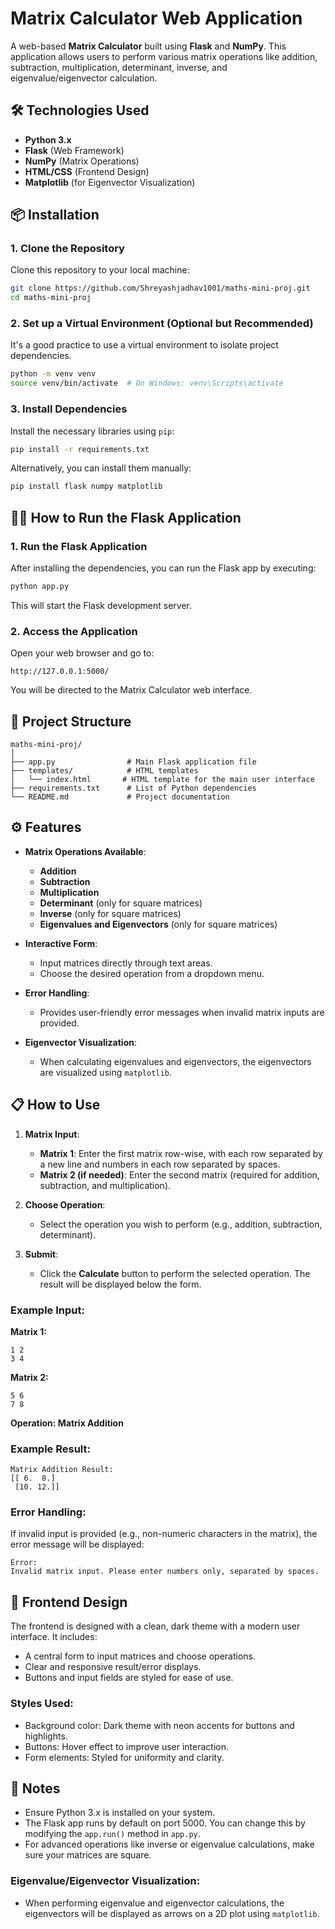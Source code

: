 
# Matrix Calculator Web Application

A web-based **Matrix Calculator** built using **Flask** and **NumPy**. 
This application allows users to perform various matrix operations like addition, subtraction, multiplication, determinant, inverse, and eigenvalue/eigenvector calculation.

## 🛠️ Technologies Used

- **Python 3.x**
- **Flask** (Web Framework)
- **NumPy** (Matrix Operations)
- **HTML/CSS** (Frontend Design)
- **Matplotlib** (for Eigenvector Visualization)

## 📦 Installation

### 1. Clone the Repository

Clone this repository to your local machine:

```bash
git clone https://github.com/Shreyashjadhav1001/maths-mini-proj.git
cd maths-mini-proj
```

### 2. Set up a Virtual Environment (Optional but Recommended)

It's a good practice to use a virtual environment to isolate project dependencies.

```bash
python -m venv venv
source venv/bin/activate  # On Windows: venv\Scripts\activate
```

### 3. Install Dependencies

Install the necessary libraries using `pip`:

```bash
pip install -r requirements.txt
```

Alternatively, you can install them manually:

```bash
pip install flask numpy matplotlib
```

## 🧑‍💻 How to Run the Flask Application

### 1. Run the Flask Application

After installing the dependencies, you can run the Flask app by executing:

```bash
python app.py
```

This will start the Flask development server.

### 2. Access the Application

Open your web browser and go to:

```
http://127.0.0.1:5000/
```

You will be directed to the Matrix Calculator web interface.

## 📁 Project Structure

```
maths-mini-proj/
│
├── app.py                # Main Flask application file
├── templates/            # HTML templates
│   └── index.html       # HTML template for the main user interface
├── requirements.txt      # List of Python dependencies
└── README.md             # Project documentation
```

## ⚙️ Features

- **Matrix Operations Available**:
  - **Addition**
  - **Subtraction**
  - **Multiplication**
  - **Determinant** (only for square matrices)
  - **Inverse** (only for square matrices)
  - **Eigenvalues and Eigenvectors** (only for square matrices)

- **Interactive Form**:
  - Input matrices directly through text areas.
  - Choose the desired operation from a dropdown menu.

- **Error Handling**:
  - Provides user-friendly error messages when invalid matrix inputs are provided.

- **Eigenvector Visualization**:
  - When calculating eigenvalues and eigenvectors, the eigenvectors are visualized using `matplotlib`.

## 📋 How to Use

1. **Matrix Input**:
   - **Matrix 1**: Enter the first matrix row-wise, with each row separated by a new line and numbers in each row separated by spaces.
   - **Matrix 2 (if needed)**: Enter the second matrix (required for addition, subtraction, and multiplication).
   
2. **Choose Operation**:
   - Select the operation you wish to perform (e.g., addition, subtraction, determinant).

3. **Submit**:
   - Click the **Calculate** button to perform the selected operation. The result will be displayed below the form.

### Example Input:

**Matrix 1:**
```
1 2
3 4
```

**Matrix 2:**
```
5 6
7 8
```

**Operation: Matrix Addition**

### Example Result:

```
Matrix Addition Result:
[[ 6.  8.]
 [10. 12.]]
```

### Error Handling:

If invalid input is provided (e.g., non-numeric characters in the matrix), the error message will be displayed:

```
Error:
Invalid matrix input. Please enter numbers only, separated by spaces.
```

## 🎨 Frontend Design

The frontend is designed with a clean, dark theme with a modern user interface. It includes:

- A central form to input matrices and choose operations.
- Clear and responsive result/error displays.
- Buttons and input fields are styled for ease of use.

### Styles Used:
- Background color: Dark theme with neon accents for buttons and highlights.
- Buttons: Hover effect to improve user interaction.
- Form elements: Styled for uniformity and clarity.

## 📝 Notes

- Ensure Python 3.x is installed on your system.
- The Flask app runs by default on port 5000. You can change this by modifying the `app.run()` method in `app.py`.
- For advanced operations like inverse or eigenvalue calculations, make sure your matrices are square.
  
### Eigenvalue/Eigenvector Visualization:
- When performing eigenvalue and eigenvector calculations, the eigenvectors will be displayed as arrows on a 2D plot using `matplotlib`.

